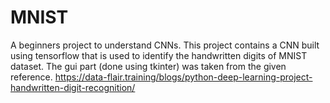# MNIST
A beginners project to understand CNNs.
This project contains a CNN built using tensorflow that is used to identify the handwritten digits of MNIST dataset.
The gui part (done using tkinter) was taken from the given reference.
https://data-flair.training/blogs/python-deep-learning-project-handwritten-digit-recognition/

